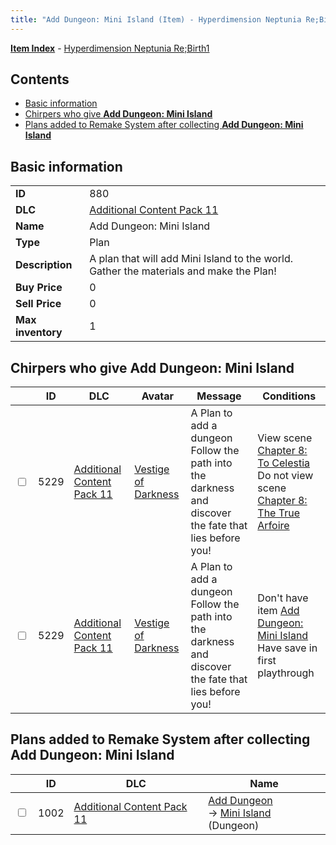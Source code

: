 ```yaml
---
title: "Add Dungeon: Mini Island (Item) - Hyperdimension Neptunia Re;Birth1"
---
```


[**Item Index**](/neptunia/rb1/item/index.html) - [Hyperdimension Neptunia Re;Birth1](/neptunia/rb1)

## Contents

- [Basic information](#basic-information)
- [Chirpers who give **Add Dungeon: Mini Island**](#chirpers-who-give-add-dungeon-mini-island)
- [Plans added to Remake System after collecting **Add Dungeon: Mini Island**](#plans-added-to-remake-system-after-collecting-add-dungeon-mini-island)

## Basic information

|   |   |
| -- | -- |
| **ID** | 880 |
| **DLC** | [Additional Content Pack 11](/neptunia/rb1/dlc/20-pack11.html) |
| **Name** | Add Dungeon: Mini Island |
| **Type** | Plan |
| **Description** | A plan that will add Mini Island to the world. Gather the materials and make the Plan! |
| **Buy Price** | 0 |
| **Sell Price** | 0 |
| **Max inventory** | 1 |

## Chirpers who give **Add Dungeon: Mini Island**

|    | ID | DLC | Avatar | Message | Conditions |
| -- | -- | --- | ------ | ------- | ---------- |
| <input type="checkbox" id="rb1-chirper-event-20-5229" class="trackbox" /> | 5229 | [Additional Content Pack 11](/neptunia/rb1/dlc/20-pack11.html) | [Vestige of Darkness](/neptunia/rb1/avatar/1-249-vestige-of-darkness.html) | A Plan to add a dungeon<br />Follow the path into the darkness and discover the fate that lies before you! | View scene [Chapter 8: To Celestia](/neptunia/rb1/scene/1-805-chapter-8-to-celestia.html)<br />Do not view scene [Chapter 8: The True Arfoire](/neptunia/rb1/scene/1-807-chapter-8-the-true-arfoire.html) |
| <input type="checkbox" id="rb1-chirper-event-20-5229" class="trackbox" /> | 5229 | [Additional Content Pack 11](/neptunia/rb1/dlc/20-pack11.html) | [Vestige of Darkness](/neptunia/rb1/avatar/1-249-vestige-of-darkness.html) | A Plan to add a dungeon<br />Follow the path into the darkness and discover the fate that lies before you! | Don't have item [Add Dungeon: Mini Island](/neptunia/rb1/item/20-880-add-dungeon-mini-island.html)<br />Have save in first playthrough |

## Plans added to Remake System after collecting **Add Dungeon: Mini Island**

|    | ID | DLC | Name |
| -- | -- | --- | ---- |
| <input type="checkbox" id="rb1-remake-20-1002" class="trackbox" /> | 1002 | [Additional Content Pack 11](/neptunia/rb1/dlc/20-pack11.html) | [Add Dungeon](/neptunia/rb1/remake/20-1002-add-dungeon.html)<br />→ [Mini Island](/neptunia/rb1/dungeon/20-302-mini-island.html) (Dungeon) |